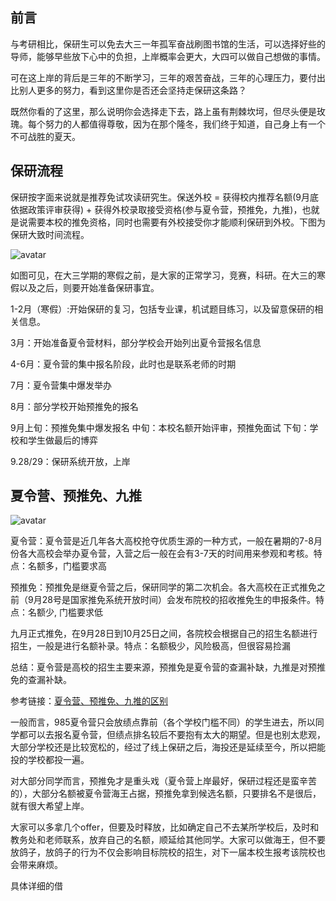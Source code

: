 ## 前言
与考研相比，保研生可以免去大三一年孤军奋战刷图书馆的生活，可以选择好些的导师，能够早些放下心中的负担，上岸概率会更大，大四可以做自己想做的事情。

可在这上岸的背后是三年的不断学习，三年的艰苦奋战，三年的心理压力，要付出比别人更多的努力，看到这里你是否还会坚持走保研这条路？

既然你看的了这里，那么说明你会选择走下去，路上虽有荆棘坎坷，但尽头便是玫瑰。每个努力的人都值得尊敬，因为在那个隆冬，我们终于知道，自己身上有一个不可战胜的夏天。

## 保研流程
保研按字面来说就是推荐免试攻读研究生。保送外校 = 获得校内推荐名额(9月底依据政策评审获得) + 获得外校录取接受资格(参与夏令营，预推免，九推)，也就是说需要本校的推免资格，同时也需要有外校接受你才能顺利保研到外校。下图为保研大致时间流程。

![avatar](https://cdn.jdysya.top/lsky/default/0/2023/10/08/65227d242f406.png)

如图可见，在大三学期的寒假之前，是大家的正常学习，竞赛，科研。在大三的寒假以及之后，则要开始准备保研事宜。

1-2月（寒假）:开始保研的复习，包括专业课，机试题目练习，以及留意保研的相关信息。

3月：开始准备夏令营材料，部分学校会开始列出夏令营报名信息

4-6月：夏令营的集中报名阶段，此时也是联系老师的时期

7月：夏令营集中爆发举办

8月：部分学校开始预推免的报名

9月上旬：预推免集中爆发报名 中旬：本校名额开始评审，预推免面试 下旬：学校和学生做最后的博弈

9.28/29：保研系统开放，上岸

## 夏令营、预推免、九推
![avatar](https://cdn.jdysya.top/lsky/default/0/2023/10/08/6522834c8e354.jpg)

夏令营：夏令营是近几年各大高校抢夺优质生源的一种方式，一般在暑期的7-8月份各大高校会举办夏令营，入营之后一般在会有3-7天的时间用来参观和考核。特点：名额多，门槛要求高

预推免：预推免是继夏令营之后，保研同学的第二次机会。各大高校在正式推免之前（9月28号是国家推免系统开放时间）会发布院校的招收推免生的申报条件。特点：名额少, 门槛要求低

九月正式推免，在9月28日到10月25日之间，各院校会根据自己的招生名额进行招生，一般是进行名额补录。特点：名额极少，风险极高，但很容易捡漏

总结：夏令营是高校的招生主要来源，预推免是夏令营的查漏补缺，九推是对预推免的查漏补缺。

参考链接：[夏令营、预推免、九推的区别](https://zhuanlan.zhihu.com/p/59580484)

一般而言，985夏令营只会放绩点靠前（各个学校门槛不同）的学生进去，所以同学都可以去报名夏令营，但绩点排名较后不要抱有太大的期望。但是也别太悲观，大部分学校还是比较宽松的，经过了线上保研之后，海投还是延续至今，所以把能投的学校都投一遍。

对大部分同学而言，预推免才是重头戏（夏令营上岸最好，保研过程还是蛮辛苦的），大部分名额被夏令营海王占据，预推免拿到候选名额，只要排名不是很后，就有很大希望上岸。

大家可以多拿几个offer，但要及时释放，比如确定自己不去某所学校后，及时和教务处和老师联系，放弃自己的名额，顺延给其他同学。大家可以做海王，但不要放鸽子，放鸽子的行为不仅会影响目标院校的招生，对下一届本校生报考该院校也会带来麻烦。

具体详细的借
